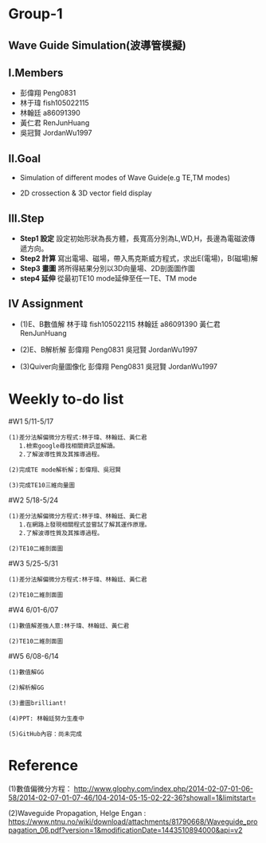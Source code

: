 # **Group-1**

## **Wave Guide Simulation(波導管模擬)**

## **I.Members**

- 彭偉翔 Peng0831 
- 林于瑋 fish105022115 
- 林翰廷 a86091390 
- 黃仁君 RenJunHuang 
- 吳冠賢 JordanWu1997

## **II.Goal**

- Simulation of different modes of Wave Guide(e.g TE,TM modes)

- 2D crossection & 3D vector field display

## **III.Step**

- **Step1 設定**
  設定初始形狀為長方體，長寬高分別為L,WD,H，長邊為電磁波傳遞方向。
- **Step2 計算**
  寫出電場、磁場，帶入馬克斯威方程式，求出E(電場)，B(磁場)解
- **Step3 畫圖**
  將所得結果分別以3D向量場、2D剖面圖作圖
- **step4 延伸**
  從最初TE10 mode延伸至任一TE、TM mode
  
## **IV Assignment**

- (1)E、B數值解
     林于瑋 fish105022115
     林翰廷 a86091390
     黃仁君 RenJunHuang

- (2)E、B解析解
     彭偉翔 Peng0831
     吳冠賢 JordanWu1997

- (3)Quiver向量圖像化
     彭偉翔 Peng0831
     吳冠賢 JordanWu1997

# Weekly to-do list

#W1 5/11-5/17

    (1)差分法解偏微分方程式:林于瑋、林翰廷、黃仁君
       1.檢索google尋找相關資訊並解讀。
       2.了解波導性質及其推導過程。
    
    (2)完成TE mode解析解；彭偉翔、吳冠賢
    
    (3)完成TE10三維向量圖

#W2 5/18-5/24
    
    (1)差分法解偏微分方程式:林于瑋、林翰廷、黃仁君
       1.在網路上發現相關程式並嘗試了解其運作原理。
       2.了解波導性質及其推導過程。
    
    (2)TE10二維剖面圖
    
#W3 5/25-5/31
    
    (1)差分法解偏微分方程式:林于瑋、林翰廷、黃仁君
    
    (2)TE10二維剖面圖
     
#W4 6/01-6/07

    (1)數值解差強人意:林于瑋、林翰廷、黃仁君
    
    (2)TE10二維剖面圖
    
#W5 6/08-6/14
  
    (1)數值解GG
    
    (2)解析解GG
    
    (3)畫圖brilliant!
    
    (4)PPT: 林翰廷努力生產中
    
    (5)GitHub內容：尚未完成
    
    
# Reference
(1)數值偏微分方程：
http://www.glophy.com/index.php/2014-02-07-01-06-58/2014-02-07-01-07-46/104-2014-05-15-02-22-36?showall=1&limitstart=

(2)Waveguide Propagation, Helge Engan :
https://www.ntnu.no/wiki/download/attachments/81790668/Waveguide_propagation_06.pdf?version=1&modificationDate=1443510894000&api=v2
